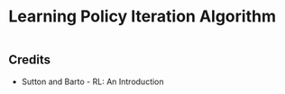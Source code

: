 # Learning Policy Iteration Algorithm 

```python

```

## Credits

- Sutton and Barto - RL: An Introduction